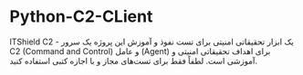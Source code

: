 # Python-C2-CLient
ITShield C2 - یک ابزار تحقیقاتی امنیتی برای تست نفوذ و آموزش این پروژه یک سرور C2 (Command and Control) و عامل (Agent) برای اهداف تحقیقاتی امنیتی و آموزشی است. لطفاً فقط برای تست‌های مجاز و با اجازه کتبی استفاده کنید.
